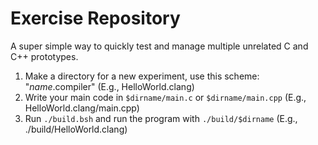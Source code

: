 # Exercise Repository

A super simple way to quickly test and manage multiple unrelated C and C++ prototypes.

1. Make a directory for a new experiment, use this scheme: "$name.$compiler" (E.g., HelloWorld.clang)
2. Write your main code in `$dirname/main.c` or `$dirname/main.cpp` (E.g., HelloWorld.clang/main.cpp)
3. Run `./build.bsh` and run the program with `./build/$dirname` (E.g., ./build/HelloWorld.clang)
